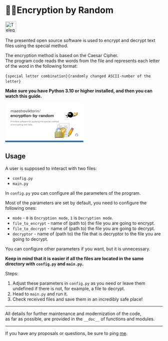 # :game_die::closed_lock_with_key:Encryption by Random

[<img height="35" src=".\assets\telegram.png" title="Telegram Channel" width="35"/>](https://viktorintech.t.me)

The presented open source software is used to encrypt and decrypt text files using the special method.

The encryption method is based on the Caesar Cipher.  
The program code reads the words from the file and represents each letter of the word in the following format:

`{special letter combination}{randomly changed ASCII-number of the letter}`

**Make sure you have Python 3.10 or higher installed, and then you can watch this guide.**

[<img src=".\assets\thumbnail.jpg" title="Guide on YouTube" width="250"/>](https://www.youtube.com/watch?v=gHZ-ZxnX0ZM)

## Usage

A user is supposed to interact with two files:

* `config.py`
* `main.py`

In `config.py` you can configure all the parameters of the program.

Most of the parameters are set by default, you need to configure the following ones:

* `mode` - `0` is `Encryption mode`, `1` is `Decryption mode`.
* `file_to_encrypt` - name of (path to) the file you are going to encrypt.
* `file_to_decrypt` - name of (path to) the file you are going to decrypt.
* `decryptor` - name of (path to) the file that is decryptor to the file you are going to decrypt.

You can configure other parameters if you want, but it is unnecessary.

**Keep in mind that it is easier if all the files are located in the same directory with `config.py` and `main.py`.**

Steps:

1. Adjust these parameters in `config.py` as you need or leave them undefined if there is not, for example, a file to decrypt.
2. Head to `main.py` and run it.
3. Check received files and save them in an incredibly safe place!

***
All details for further maintenance and modernization of the code,  
as far as possible, are provided in the `__doc__` of functions and modules.
***
If you have any proposals or questions, be sure to ping [me](https://github.com/maestroviktorin).
